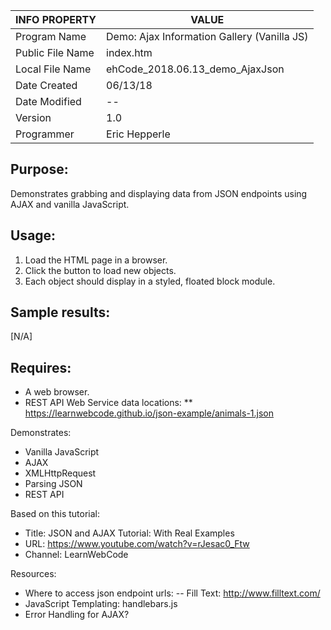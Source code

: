 | INFO PROPERTY    | VALUE                                       |
|------------------|---------------------------------------------|
| Program Name     | Demo: Ajax Information Gallery (Vanilla JS) |
| Public File Name | index.htm                                   |
| Local File Name  | ehCode_2018.06.13_demo_AjaxJson             |
| Date Created     | 06/13/18                                    |
| Date Modified    | --                                          |
| Version          | 1.0                                         |
| Programmer       | Eric Hepperle                               |

## Purpose:
Demonstrates grabbing and displaying data from JSON endpoints using AJAX and vanilla JavaScript.
    
## Usage:
1. Load the HTML page in a browser.
2. Click the button to load new objects.
3. Each object should display in a styled, floated block module.
    
## Sample results: 
[N/A]

## Requires:
* A web browser.
* REST API Web Service data locations: 
** https://learnwebcode.github.io/json-example/animals-1.json
    
Demonstrates:
* Vanilla JavaScript
* AJAX
* XMLHttpRequest
* Parsing JSON
* REST API

Based on this tutorial:
- Title: JSON and AJAX Tutorial: With Real Examples
- URL: https://www.youtube.com/watch?v=rJesac0_Ftw
- Channel: LearnWebCode

Resources:
- Where to access json endpoint urls:
-- Fill Text: http://www.filltext.com/
- JavaScript Templating: handlebars.js
- Error Handling for AJAX?
